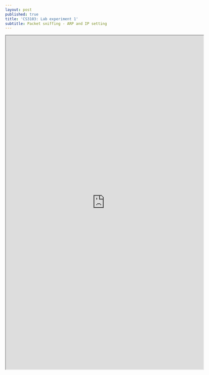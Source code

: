 ```yaml
---
layout: post
published: true
title: 'CS3103: Lab experiment 1'
subtitle: Packet sniffing - ARP and IP setting
---
```

<iframe src="https://drive.google.com/file/d/1OMHYuIDolLalQqd8hIHW5YcYoVtgCaFZ/preview" width="640" height="1080"></iframe>
